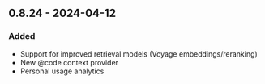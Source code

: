 ## 0.8.24 - 2024-04-12

### Added

- Support for improved retrieval models (Voyage embeddings/reranking)
- New @code context provider
- Personal usage analytics
